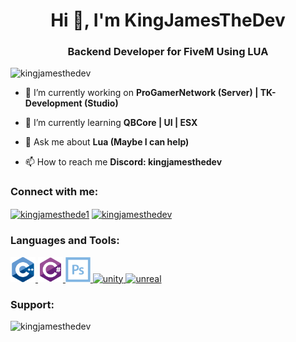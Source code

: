 <h1 align="center">Hi 👋, I'm KingJamesTheDev</h1>
<h3 align="center">Backend Developer for FiveM Using LUA</h3>

<p align="left"> <img src="https://komarev.com/ghpvc/?username=kingjamesthedev&label=Profile%20views&color=0e75b6&style=flat" alt="kingjamesthedev" /> </p>

- 🔭 I’m currently working on **ProGamerNetwork (Server) | TK-Development (Studio)**

- 🌱 I’m currently learning **QBCore | UI | ESX**

- 💬 Ask me about **Lua (Maybe I can help)**

- 📫 How to reach me **Discord: kingjamesthedev**

<h3 align="left">Connect with me:</h3>
<p align="left">
<a href="https://twitter.com/kingjamesthede1" target="blank"><img align="center" src="https://raw.githubusercontent.com/rahuldkjain/github-profile-readme-generator/master/src/images/icons/Social/twitter.svg" alt="kingjamesthede1" height="30" width="40" /></a>
<a href="https://www.youtube.com/c/kingjamesthedev" target="blank"><img align="center" src="https://raw.githubusercontent.com/rahuldkjain/github-profile-readme-generator/master/src/images/icons/Social/youtube.svg" alt="kingjamesthedev" height="30" width="40" /></a>
</p>

<h3 align="left">Languages and Tools:</h3>
<p align="left"> <a href="https://www.w3schools.com/cpp/" target="_blank" rel="noreferrer"> <img src="https://raw.githubusercontent.com/devicons/devicon/master/icons/cplusplus/cplusplus-original.svg" alt="cplusplus" width="40" height="40"/> </a> <a href="https://www.w3schools.com/cs/" target="_blank" rel="noreferrer"> <img src="https://raw.githubusercontent.com/devicons/devicon/master/icons/csharp/csharp-original.svg" alt="csharp" width="40" height="40"/> </a> <a href="https://www.photoshop.com/en" target="_blank" rel="noreferrer"> <img src="https://raw.githubusercontent.com/devicons/devicon/master/icons/photoshop/photoshop-line.svg" alt="photoshop" width="40" height="40"/> </a> <a href="https://unity.com/" target="_blank" rel="noreferrer"> <img src="https://www.vectorlogo.zone/logos/unity3d/unity3d-icon.svg" alt="unity" width="40" height="40"/> </a> <a href="https://unrealengine.com/" target="_blank" rel="noreferrer"> <img src="https://raw.githubusercontent.com/kenangundogan/fontisto/036b7eca71aab1bef8e6a0518f7329f13ed62f6b/icons/svg/brand/unreal-engine.svg" alt="unreal" width="40" height="40"/> </a> </p>

<h3 align="left">Support:</h3>
<p><a href="https://ko-fi.com/kingjamesthedev"> <img align="left" src="https://cdn.ko-fi.com/cdn/kofi3.png?v=3" height="50" width="210" alt="kingjamesthedev" /></a></p><br><br>
